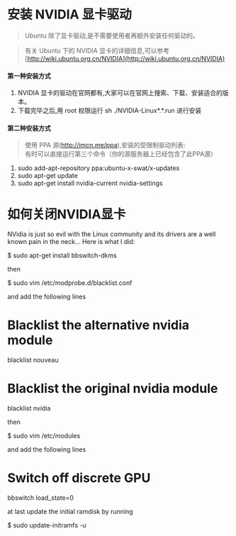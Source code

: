 # 安装 NVIDIA 显卡驱动
>Ubuntu 除了显卡驱动,是不需要使用者再额外安装任何驱动的。

>有关 Ubuntu 下的 NVIDIA 显卡的详细信息,可以参考 [http://wiki.ubuntu.org.cn/NVIDIA](http://wiki.ubuntu.org.cn/NVIDIA)

#### 第一种安装方式

1. NVIDIA 显卡的驱动在官网都有,大家可以在官网上搜索、下载、安装适合的版本。
2. 下载完毕之后,用 root 权限运行 sh ./NVIDIA-Linux*.*.run 进行安装

#### 第二种安装方式
>使用 PPA 源(http://imcn.me/ppa),安装的受限制驱动列表:   
>有时可以直接运行第三个命令（你的源服务器上已经包含了此PPA源）

1. sudo add-apt-repository ppa:ubuntu-x-swat/x-updates
2. sudo apt-get update
3. sudo apt-get install nvidia-current nvidia-settings


# 如何关闭NVIDIA显卡
NVidia is just so evil with the Linux community and its drivers are a well known pain in the neck... Here is what I did:

$ sudo apt-get install bbswitch-dkms

then

$ sudo vim /etc/modprobe.d/blacklist.conf

and add the following lines

# Blacklist the alternative nvidia module
blacklist nouveau
# Blacklist the original nvidia module
blacklist nvidia

then

$ sudo vim /etc/modules

and add the following lines

# Switch off discrete GPU
bbswitch load_state=0

at last update the initial ramdisk by running

$ sudo update-initramfs -u

